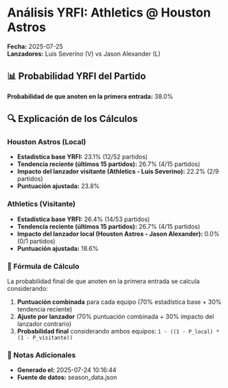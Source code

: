 # Análisis YRFI: Athletics @ Houston Astros

**Fecha:** 2025-07-25  
**Lanzadores:** Luis Severino (V) vs Jason Alexander (L)

## 📊 Probabilidad YRFI del Partido

**Probabilidad de que anoten en la primera entrada:** 38.0%

## 🔍 Explicación de los Cálculos

### Houston Astros (Local)
- **Estadística base YRFI:** 23.1% (12/52 partidos)
- **Tendencia reciente (últimos 15 partidos):** 26.7% (4/15 partidos)
- **Impacto del lanzador visitante (Athletics - Luis Severino):** 22.2% (2/9 partidos)
- **Puntuación ajustada:** 23.8%

### Athletics (Visitante)
- **Estadística base YRFI:** 26.4% (14/53 partidos)
- **Tendencia reciente (últimos 15 partidos):** 26.7% (4/15 partidos)
- **Impacto del lanzador local (Houston Astros - Jason Alexander):** 0.0% (0/1 partidos)
- **Puntuación ajustada:** 18.6%

### 📝 Fórmula de Cálculo

La probabilidad final de que anoten en la primera entrada se calcula considerando:
1. **Puntuación combinada** para cada equipo (70% estadística base + 30% tendencia reciente)
2. **Ajuste por lanzador** (70% puntuación combinada + 30% impacto del lanzador contrario)
3. **Probabilidad final** considerando ambos equipos: `1 - ((1 - P_local) * (1 - P_visitante))`

### 📌 Notas Adicionales

- **Generado el:** 2025-07-24 10:16:44
- **Fuente de datos:** season_data.json
